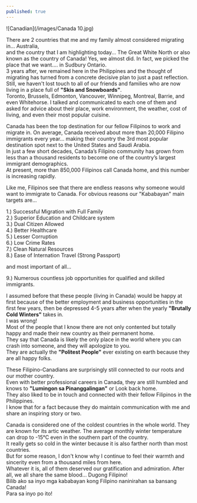 ```yaml
---
published: true
---
```

![Canadian](/images/Canada 10.jpg)

There are 2 countries that me and my family almost considered migrating in... Australia,   
and the country that I am highlighting today... The Great White North or also known as the country of Canada!   Yes, we almost did. In fact, we picked the place that we want.... in Sudbury Ontario.   
3 years after, we remained here in the Philippines and the thought of migrating has turned from a concrete decisive plan to just a past reflection.   
Still, we haven't lost touch to all of our friends and families who are now living in a place full of **"Skis and Snowboards"**.   
Toronto, Brussels, Edmonton, Vancouver, Winnipeg, Montreal, Barrie, and even Whitehorse. I talked and communicated to each one of them and asked for advice about their place, work environment, the weather, cost of living, and even their most popular cuisine. 

Canada has been the top destination for our fellow Filipinos to work and migrate in. On average, Canada received about more than 20,000 Filipino immigrants every year... making their country the 3rd most popular destination spot next to the United States and Saudi Arabia.   
In just a few short decades, Canada’s Filipino community has grown from less than a thousand residents to become one of the country’s largest immigrant demographics.   
At present, more than 850,000 Filipinos call Canada home, and this number is increasing rapidly. 

Like me, Filipinos see that there are endless reasons why someone would want to immigrate to Canada.   For obvious reasons our "Kababayan" main targets are...

1.) Successful Migration with Full Family   
2.) Superior Education and Childcare system   
3.) Dual Citizen Allowed   
4.) Better Healthcare   
5.) Lesser Corruption   
6.) Low Crime Rates   
7.) Clean Natural Resources   
8.) Ease of Internation Travel (Strong Passport)

and most important of all...

9.) Numerous countless job opportunities for qualified and skilled immigrants. 

I assumed before that these people (living in Canada) would be happy at first because of the better employment and business opportunities in the first few years, then be depressed 4-5 years after when the yearly **"Brutally Cold Winters"** takes in.   
I was wrong!   
Most of the people that I know there are not only contented but totally happy and made their new country as their permanent home.   
They say that Canada is likely the only place in the world where you can crash into someone, and they will apologize to you.   
They are actually the **"Politest People"** ever existing on earth because they are all happy folks.

These Filipino-Canadians are surprisingly still connected to our roots and our mother country.   
Even with better professional careers in Canada, they are still humbled and knows to **"Lumingon sa Pinanggalingan"** or Look back home.   
They also liked to be in touch and connected with their fellow Filipinos in the Philippines.   
I know that for a fact because they do maintain communication with me and share an inspiring story or two. 

Canada is considered one of the coldest countries in the whole world. They are known for its artic weather. The average monthly winter temperature can drop to -15°C even in the southern part of the country.   
It really gets so cold in the winter because it is also farther north than most countries.   
But for some reason, I don't know why I continue to feel their warmth and sincerity even from a thousand miles from here.   
Whatever it is, all of them deserved our gratification and admiration. After all, we all share the same blood... Dugong Filipino!   
Bilib ako sa inyo mga kababayan kong Filipino naninirahan sa bansang Canada!   
Para sa inyo po ito! 

